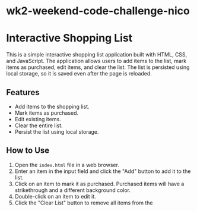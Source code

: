 # wk2-weekend-code-challenge-nico
# Interactive Shopping List

This is a simple interactive shopping list application built with HTML, CSS, and JavaScript. The application allows users to add items to the list, mark items as purchased, edit items, and clear the list. The list is persisted using local storage, so it is saved even after the page is reloaded.

## Features

- Add items to the shopping list.
- Mark items as purchased.
- Edit existing items.
- Clear the entire list.
- Persist the list using local storage.

## How to Use

1. Open the `index.html` file in a web browser.
2. Enter an item in the input field and click the "Add" button to add it to the list.
3. Click on an item to mark it as purchased. Purchased items will have a strikethrough and a different background color.
4. Double-click on an item to edit it.
5. Click the "Clear List" button to remove all items from the

